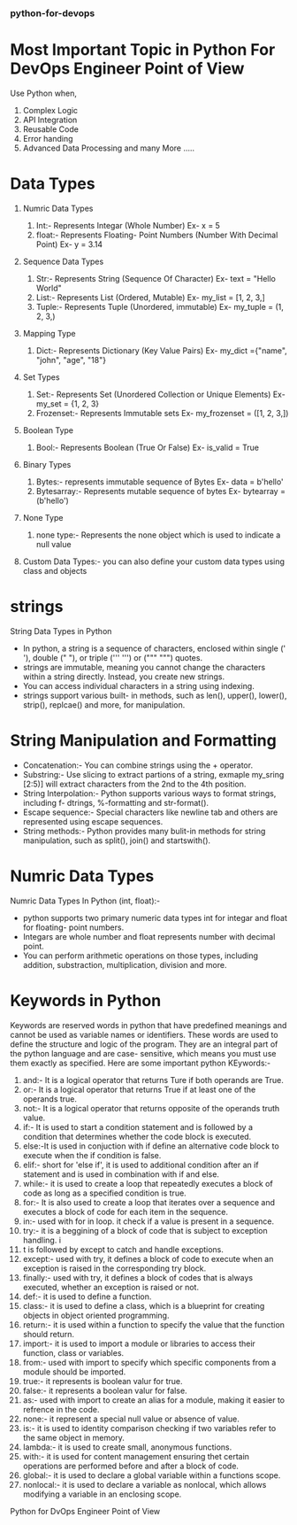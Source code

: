 ### python-for-devops

# Most Important Topic in Python For DevOps Engineer Point of View

Use Python when,
1. Complex Logic
2. API Integration
3. Reusable Code
4. Error handing
5. Advanced Data Processing
   and many More .....

# Data Types
1. Numric Data Types
   1. Int:- Represents Integar (Whole Number)
   Ex- x = 5
   2. float:- Represents Floating- Point Numbers (Number With Decimal Point)
   Ex- y = 3.14

2. Sequence Data Types
   1. Str:- Represents String (Sequence Of Character)
   Ex- text = "Hello World"
   2. List:- Represents List (Ordered, Mutable)
   Ex- my_list = [1, 2, 3,] 
   3. Tuple:- Represents Tuple (Unordered, immutable)
   Ex- my_tuple = (1, 2, 3,)

3. Mapping Type
   1. Dict:- Represents Dictionary (Key Value Pairs)
   Ex- my_dict ={"name", "john", "age", "18"}

4. Set Types
   1. Set:- Represents Set (Unordered Collection or Unique Elements)
   Ex- my_set = {1, 2, 3}
   2. Frozenset:- Represents Immutable sets
   Ex- my_frozenset = ([1, 2, 3,])

5. Boolean Type
   1. Bool:- Represents Boolean (True Or False)
   Ex- is_valid = True

6. Binary Types
   1. Bytes:- represents immutable sequence of Bytes
   Ex- data = b'hello'
   3. Bytesarray:- Represents mutable sequence of bytes
   Ex- bytearray = (b'hello')

7. None Type
   1. none type:- Represents the none object which is used to indicate a null value

8. Custom Data Types:- you can also define your custom data types using class and objects


# strings
String Data Types in Python
* In python, a string is a sequence of characters, enclosed within single (' '), double (" "), or triple (''' ''') or (""" """) quotes.
* strings are immutable, meaning you cannot change the characters within a string directly. Instead, you create new strings.
* You can access individual characters in a string using indexing.
* strings support various built- in methods, such as len(), upper(), lower(), strip(), replcae() and more, for manipulation.

# String Manipulation and Formatting
* Concatenation:- You can combine strings using the + operator.
* Substring:- Use slicing to extract partions of a string, exmaple my_sring [2:5)] will extract characters from the 2nd to the 4th position.
* String Interpolation:- Python supports various ways to format strings, including f- dtrings, %-formatting and str-format().
* Escape sequence:- Special characters like newline tab and others are represented using escape sequences.
* String methods:- Python provides many bulit-in methods for string manipulation, such as split(), join() and startswith().

# Numric Data Types
Numric Data Types In Python (int, float):-
* python supports two primary numeric data types int for integar and float for floating- point numbers.
* Integars are whole number and float represents number with decimal point.
* You can perform arithmetic operations on those types, including addition, substraction, multiplication, division and more.

# Keywords in Python
Keywords are reserved words in python that have predefined meanings and cannot be used as variable names or identifiers. These words are used to define the structure and logic of the program. They are an integral part of the python language and are case- sensitive, which means you must use them exactly as specified. 
Here are some important python KEywords:-
 1. and:- It is a logical operator that returns Ture if both operands are True.
 2. or:- It is a logical operator that returns True if at least one of the operands true.
 3. not:- It is a logical operator that returns opposite of the operands truth value.
 4. if:- It is used to start a condition statement and is followed by a condition that determines whether the code block is executed.
 5. else:-It is used in conjuction with if define an alternative code block to execute when the if condition is false.
 6. elif:- short for 'else if', it is used to additional condition after an if statement and is used in combination with if and else.
 7. while:- it is used to create a loop that repeatedly executes a block of code as long as a specified condition is true.
 8. for:- It is also used to create a loop that iterates over a sequence and executes a block of code for each item in the sequence.
 9. in:- used with for in loop. it check if a value is present in a sequence.
 10. try:- it is a beggining of a block of code that is subject to exception handling. i
 11. t is followed by except to catch and handle exceptions.
 12. except:- used with try, it defines a block of code to execute when an exception is raised in the corresponding try block.
 13. finally:- used with try, it defines a block of codes that is always executed, whether an exception is raised or not.
 14. def:- it is used to define a function.
 15. class:- it is used to define a class, which is a blueprint for creating objects in object oriented programming.
 16. return:- it is used within a function to specify the value that the function should return.
 17. import:- it is used to import a module or libraries to access their function, class or variables.
 18. from:- used with import to specify which specific components from a module should be imported.
 19. true:- it represents is boolean valur for true.
 20. false:- it represents a boolean valur for false.
 21. as:- used with import to create an alias for a module, making it easier to refrence in the code.
 22. none:- it represent a special null value or absence of value.
 23. is:- it is used to identity comparison checking if two variables refer to the same object in memory.
 24. lambda:- it is used to create small, anonymous functions.
 25. with:- it is used for content management ensuring thet certain operations are performed before and after a block of code.
 26. global:- it is used to declare a global variable within a functions scope.
 27. nonlocal:- it is used to declare a variable as nonlocal, which allows modifying a variable in an enclosing scope. 
    

















   
Python for DvOps Engineer Point of View
